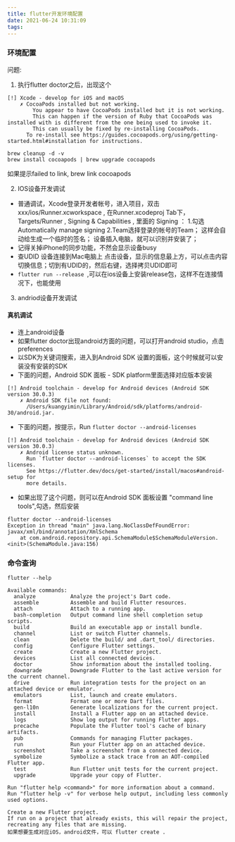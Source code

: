```yaml
---
title: flutter开发环境配置
date: 2021-06-24 10:31:09
tags:
---
```


### 环境配置
问题:
1. 执行flutter doctor之后，出现这个
```
[!] Xcode - develop for iOS and macOS
    ✗ CocoaPods installed but not working.
        You appear to have CocoaPods installed but it is not working.
        This can happen if the version of Ruby that CocoaPods was installed with is different from the one being used to invoke it.
        This can usually be fixed by re-installing CocoaPods.
      To re-install see https://guides.cocoapods.org/using/getting-started.html#installation for instructions.
```
```
brew cleanup -d -v
brew install cocoapods | brew upgrade cocoapods
```
如果提示failed to link, brew link cocoapods

2. IOS设备开发调试
- 普通调试，Xcode登录开发者帐号，进入项目，双击 xxx/ios/Runner.xcworkspace , 在Runner.xcodeproj Tab下，Targets/Runner , Signing & Capabilities , 里面的 Signing ： 1.勾选Automatically manage signing 2.Team选择登录的帐号的Team； 这样会自动给生成一个临时的签名； 设备插入电脑，就可以识别并安装了；
- 记得关掉iPhone的同步功能，不然会显示设备busy
- 查UDID
设备连接到Mac电脑上
点击设备，显示的信息最上方，可以点击内容切换信息；切到有UDID的，然后右键，选择拷贝UDID即可
- ```flutter run --release ```,可以在ios设备上安装release包，这样不在连接情况下，也能使用

3. andriod设备开发调试
#### 真机调试
- 连上android设备
- 如果flutter doctor出现android方面的问题，可以打开android studio，点击preferences
- 以SDK为关键词搜索，进入到Android SDK 设置的面板，这个时候就可以安装没有安装的SDK
- 下面的问题，Android SDK 面板 - SDK platform里面选择对应版本安装
```
[!] Android toolchain - develop for Android devices (Android SDK version 30.0.3)
    ✗ Android SDK file not found:
      /Users/kuangyimin/Library/Android/sdk/platforms/android-30/android.jar.
```

- 下面的问题，按提示，Run `flutter doctor --android-licenses`
```
[!] Android toolchain - develop for Android devices (Android SDK version 30.0.3)
    ✗ Android license status unknown.
      Run `flutter doctor --android-licenses` to accept the SDK licenses.
      See https://flutter.dev/docs/get-started/install/macos#android-setup for
      more details.
```
- 如果出现了这个问题，则可以在Android SDK 面板设置 "command line tools",勾选，然后安装
```
flutter doctor --android-licenses
Exception in thread "main" java.lang.NoClassDefFoundError: javax/xml/bind/annotation/XmlSchema
	at com.android.repository.api.SchemaModule$SchemaModuleVersion.<init>(SchemaModule.java:156)
```

### 命令查询
```flutter --help```
```
Available commands:
  analyze           Analyze the project's Dart code.
  assemble          Assemble and build Flutter resources.
  attach            Attach to a running app.
  bash-completion   Output command line shell completion setup scripts.
  build             Build an executable app or install bundle.
  channel           List or switch Flutter channels.
  clean             Delete the build/ and .dart_tool/ directories.
  config            Configure Flutter settings.
  create            Create a new Flutter project.
  devices           List all connected devices.
  doctor            Show information about the installed tooling.
  downgrade         Downgrade Flutter to the last active version for the current channel.
  drive             Run integration tests for the project on an attached device or emulator.
  emulators         List, launch and create emulators.
  format            Format one or more Dart files.
  gen-l10n          Generate localizations for the current project.
  install           Install a Flutter app on an attached device.
  logs              Show log output for running Flutter apps.
  precache          Populate the Flutter tool's cache of binary artifacts.
  pub               Commands for managing Flutter packages.
  run               Run your Flutter app on an attached device.
  screenshot        Take a screenshot from a connected device.
  symbolize         Symbolize a stack trace from an AOT-compiled Flutter app.
  test              Run Flutter unit tests for the current project.
  upgrade           Upgrade your copy of Flutter.

Run "flutter help <command>" for more information about a command.
Run "flutter help -v" for verbose help output, including less commonly used options.
```
```
Create a new Flutter project.
If run on a project that already exists, this will repair the project, recreating any files that are missing.
如果想要生成对应iOS，android文件，可以 flutter create .
```